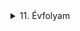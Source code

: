 

<details>
<summary>11. Évfolyam</summary>


<details>
<summary>Vezetéknélküli LED</summary>


## Kapcsolási rajz:
![asd](/img/LED/20230216_105507.jpg)



## Alkatrészek:
|Név|Jelölés|Érték/Típus|Darab|
|:---|:---:|:---:|:---:|
|Feszültség|V1|3V-6V|-|
|Ellenállás|R1|5,6K|1|
|Kondenzátor|C1|1nF|1|
|Kondenzátor|C2|-|-|
|Kondenzátor|C3|4,7nF|1|
|Kondenzátor|C4|470nF|1|
|Tranzisztor|T1|BC639|1|
|Rézhuzal|-|~4,6cm|1|

## Képek:
### Forrasztás előtt

![asd](/img/LED/20230210_091954.jpg)



### Összeforrasztva

![asd](/img/LED/20230210_094549.jpg)


![asd](/img/LED/20230210_094555.jpg)


![asd](/img/LED//20230210_094602.jpg)



### Rézhuzal felforrasztása után

![asd](/img/LED/20230210_104012.jpg)


![asd](/img/LED/20230210_104018.jpg)
</details>

<details>
<summary>Roulette</summary>

# ***WIP***

## A kit az alkatrészekkel

![asd](/img/Roulette/20221111_090818.jpg)


![asd](/img/Roulette/20221111_090927.jpg)


![asd](/img/Roulette/20221111_091330.jpg)


### Útmutató, Alkatrészleírás, Kapcsolásirajz
![asd](/img/Roulette/20221111_091359.jpg)


![asd](/img/Roulette/20221111_091404.jpg)


### Összeforrasztva
![asd](/img/Roulette/20221111_125523.jpg)


![asd](/img/Roulette/20221111_125533.jpg)


![asd](/img/Roulette/20221111_125538.jpg)

</details>

<details>
<summary>Mini Teslatekercs</summary>

# ***WIP***

### Nyomtatott Áramkör
![asd](/img/Mini_teslatekercs/20230112_102348.jpg)


### Alkatrészek

![asd](/img/Mini_teslatekercs/20230112_101918.jpg)


### Forrasztás előtt
![asd](/img/Mini_teslatekercs/20230112_101828.jpg)


![asd](/img/Mini_teslatekercs/20230112_101824.jpg)


</details>

<details>
<summary>Astabil Multivibrátor</summary>

## Kapcsolásirajz
![asd](/img/Astabil_multivibrator/20230228_192153.jpg)

### Alkatrészek
## ***WIP***
|Név|Jelölés|Érték/Típus|Darab|
|:---|:---:|:---:|:---:|
|Ellenállás|R1,R2|29,75kOhm|2|
|Ellenállás|R3,R4|0,672kOhm|2|
|Kondenzátor|C1,C2|--|2|
|Tranzisztor|Q1,Q2|BC639|2|
|LED|LED1,LED2|--|2|


### Breadboard-on összerakva
![asd](/img/Astabil_multivibrator/20221104_112042.jpg)



![asd](/img/Astabil_multivibrator/20221104_112047.jpg)



![asd](/img/Astabil_multivibrator/20221104_112052.jpg)


### NYÁK-on összerakva forrasztás nélkül
![asd](/img/Astabil_multivibrator/20221104_113939.jpg)


### NYÁK-ra forrasztva
![asd](/img/Astabil_multivibrator/20221104_131113.jpg)



![asd](/img/Astabil_multivibrator/20221104_131117.jpg)



</details>


<details>
<summary>IC Vezérlés</summary>

## 4092D CMOS IC igazságtáblával
![asd](/img/IC_vezerles/20230224_133518.jpg)


### Említett IC igazságtáblájának tesztelése NI myDAQ segítségével
![asd](/img/IC_vezerles/20230224_133937.jpg)


![asd](/img/IC_vezerles/20230224_133943.jpg)


![asd](/img/IC_vezerles/20230224_133950.jpg)


![asd](/img/IC_vezerles/20230224_133953.jpg)

#### Az NI myDAQ-ról
Az NI myDAQ egy hordozható labor, ami laptophoz csatlakoztatva bárhol bármikor képes mérésre, adatgyűjtésre. 
A labortápegységeken át, funkciógenerátorral, oszcilloszkóppal, multiméterrel, logikai analozátorral van felszerelve.
![asd](/img/IC_vezerles/ni-mydaq-923484859%20(1).jpg)
[Bővebben](https://www.ni.com/hu-hu/shop/engineering-education/portable-student-devices/mydaq/what-is-mydaq.html)

## 4093D IC összekötve egy 7406 TTL IC-vel és LED-ekkel
### Kapcsolási rajz
![asd](/img/IC_vezerles/20230228_204446.jpg)


### Futtatás közben
![asd](/img/IC_vezerles/20230224_141035.jpg)


![asd](/img/IC_vezerles/20230224_141039.jpg)

</details>


<details>
<summary>Igazságtábla Gyakorlása</summary>

## Elmélet
![asd](/img/Igazsagtabla/20221006_115000.jpg)


![asd](/img/Igazsagtabla/20221006_121335.jpg)


## Gyakorlat
![asd](/img/Igazsagtabla/20221006_111312.jpg)


![asd](/img/Igazsagtabla/20221006_111322.jpg)


![asd](/img/Igazsagtabla/20221006_111326.jpg)


![asd](/img/Igazsagtabla/20221006_114955.jpg)


</details>

</details>